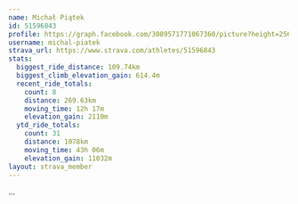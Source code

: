 ```yaml
---
name: Michał Piątek
id: 51596843
profile: https://graph.facebook.com/3089571771067360/picture?height=256&width=256
username: michal-piatek
strava_url: https://www.strava.com/athletes/51596843
stats:
  biggest_ride_distance: 109.74km
  biggest_climb_elevation_gain: 614.4m
  recent_ride_totals:
    count: 8
    distance: 269.63km
    moving_time: 12h 17m
    elevation_gain: 2110m
  ytd_ride_totals:
    count: 31
    distance: 1078km
    moving_time: 43h 06m
    elevation_gain: 11032m
layout: strava_member
--- 
```

...
